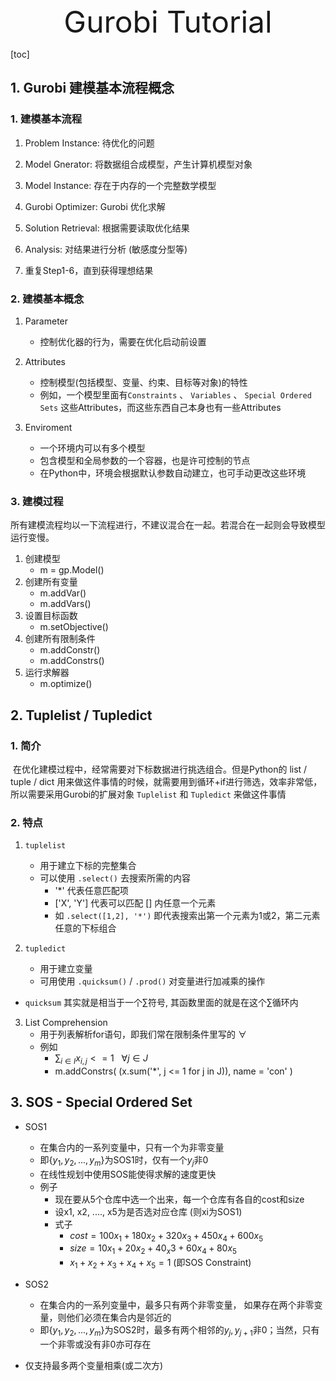 <center><font size = 10>Gurobi Tutorial</font></center>

[toc]



## 1. Gurobi 建模基本流程概念

### 1. 建模基本流程

1. Problem Instance: 待优化的问题
2. Model Gnerator: 将数据组合成模型，产生计算机模型对象

3. Model Instance: 存在于内存的一个完整数学模型
4. Gurobi Optimizer: Gurobi 优化求解
5. Solution Retrieval: 根据需要读取优化结果
6. Analysis: 对结果进行分析 (敏感度分型等)
7. 重复Step1-6，直到获得理想结果



### 2. 建模基本概念

1. Parameter

	- 控制优化器的行为，需要在优化启动前设置
2. Attributes

	- 控制模型(包括模型、变量、约束、目标等对象)的特性
	- 例如，一个模型里面有`Constraints` 、 `Variables` 、 `Special Ordered Sets` 这些Attributes，而这些东西自己本身也有一些Attributes
3. Enviroment

	- 一个环境内可以有多个模型
	- 包含模型和全局参数的一个容器，也是许可控制的节点
	- 在Python中，环境会根据默认参数自动建立，也可手动更改这些环境



### 3. 建模过程

​	所有建模流程均以一下流程进行，不建议混合在一起。若混合在一起则会导致模型运行变慢。

1. 创建模型
	- m = gp.Model()
2. 创建所有变量	
	- m.addVar()
	- m.addVars()
3. 设置目标函数
   - m.setObjective()
4. 创建所有限制条件
   - m.addConstr()
   - m.addConstrs()
5. 运行求解器
   - m.optimize()





## 2. Tuplelist / Tupledict

### 1. 简介

​	在优化建模过程中，经常需要对下标数据进行挑选组合。但是Python的 list / tuple / dict 用来做这件事情的时候，就需要用到循环+if进行筛选，效率非常低，所以需要采用Gurobi的扩展对象 `Tuplelist` 和 `Tupledict` 来做这件事情



### 2. 特点

1. `tuplelist` 
   - 用于建立下标的完整集合
   - 可以使用 `.select()` 去搜索所需的内容
     - '*' 代表任意匹配项
     - ['X', 'Y'] 代表可以匹配 [] 内任意一个元素
     - 如 `.select([1,2], '*')` 即代表搜索出第一个元素为1或2，第二元素任意的下标组合

2. `tupledict`
   - 用于建立变量
   - 可用使用 `.quicksum()` / `.prod()`  对变量进行加减乘的操作
- `quicksum` 其实就是相当于一个$\sum$符号, 其函数里面的就是在这个$\sum$循环内
  
3. List Comprehension
   - 用于列表解析for语句，即我们常在限制条件里写的 $\forall$
   - 例如
     - $\sum_{i \in I} x_{i,j} <= 1 \ \ \ \forall j \in J$
     - m.addConstrs( (x.sum('*', j <= 1 for j in J)), name = 'con' )



## 3. SOS - Special Ordered Set

- SOS1
  - 在集合内的一系列变量中，只有一个为非零变量
  - 即$\{y_1, y_2,...,y_m\}$为SOS1时，仅有一个$y_j$非0
  - 在线性规划中使用SOS能使得求解的速度更快
  - 例子
    - 现在要从5个仓库中选一个出来，每一个仓库有各自的cost和size
    - 设x1, x2, ...., x5为是否选对应仓库 (则xi为SOS1)
    - 式子
      - $cost = 100x_1 + 180x_2 + 320x_3 + 450x_4 + 600x_5$
      - $size = 10x_1 + 20x_2 + 40_x3 + 60x_4 + 80x_5$
      - $x_1 + x_2 + x_3 + x_4 + x_5 = 1$ (即SOS Constraint)

- SOS2
  - 在集合内的一系列变量中，最多只有两个非零变量， 如果存在两个非零变量，则他们必须在集合内是邻近的
  - 即$\{y_1, y_2,...,y_m\}$为SOS2时，最多有两个相邻的$y_j, y_{j+1}$非0；当然，只有一个非零或没有非0亦可存在



- 仅支持最多两个变量相乘(或二次方)








